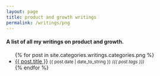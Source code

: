 ```yaml
---
layout: page
title: product and growth writings
permalink: /writings/png
---
```


#### A list of all my writings on product and growth. 

<ul>
  {% for post in site.categories.writings.categories.png %}
    <li>
    	<a href="{{ post.url }}">{{ post.title }}</a> <small>{{ post.date | date_to_string }}</small> <small> <i>({{ post.tags }})️</i></small>
    </li>
  {% endfor %}
</ul>
